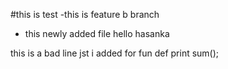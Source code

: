 #this is test 
-this is feature b branch
- this newly added file hello hasanka

this is a bad line jst i added for fun
def print sum();